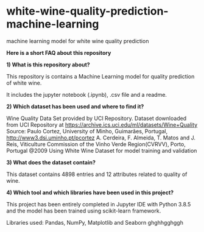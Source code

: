 # white-wine-quality-prediction-machine-learning
machine learning model for white wine quality prediction 

**Here is a short FAQ about this repository**

**1) What is this repository about?**

This repository is contains a Machine Learning model for quality prediction of white wine.

It includes the jupyter notebook (.ipynb), .csv file and a readme.

**2) Which dataset has been used and where to find it?**

Wine Quality Data Set provided by UCI Repository. Dataset downloaded from UCI Repository at https://archive.ics.uci.edu/ml/datasets/Wine+Quality Source: Paulo Cortez, University of Minho, Guimarães, Portugal, http://www3.dsi.uminho.pt/pcortez A. Cerdeira, F. Almeida, T. Matos and J. Reis, Viticulture Commission of the Vinho Verde Region(CVRVV), Porto, Portugal @2009 Using White Wine Dataset for model training and validation 

**3) What does the dataset contain?**

This dataset contains 4898 entries and 12 attributes related to quality of wine.

**4) Which tool and which libraries have been used in this project?**

This project has been entirely completed in Jupyter IDE with Python 3.8.5 and the model has been trained using scikit-learn framework.

Libraries used: Pandas, NumPy, Matplotlib and Seaborn ghghhgghggh
